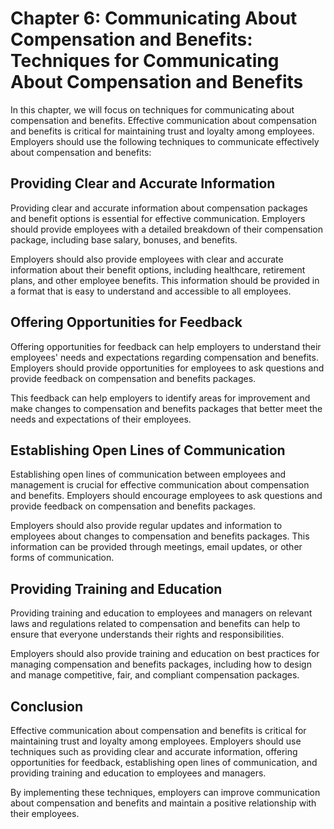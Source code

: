 Chapter 6: Communicating About Compensation and Benefits: Techniques for Communicating About Compensation and Benefits
======================================================================================================================

In this chapter, we will focus on techniques for communicating about compensation and benefits. Effective communication about compensation and benefits is critical for maintaining trust and loyalty among employees. Employers should use the following techniques to communicate effectively about compensation and benefits:

Providing Clear and Accurate Information
----------------------------------------

Providing clear and accurate information about compensation packages and benefit options is essential for effective communication. Employers should provide employees with a detailed breakdown of their compensation package, including base salary, bonuses, and benefits.

Employers should also provide employees with clear and accurate information about their benefit options, including healthcare, retirement plans, and other employee benefits. This information should be provided in a format that is easy to understand and accessible to all employees.

Offering Opportunities for Feedback
-----------------------------------

Offering opportunities for feedback can help employers to understand their employees' needs and expectations regarding compensation and benefits. Employers should provide opportunities for employees to ask questions and provide feedback on compensation and benefits packages.

This feedback can help employers to identify areas for improvement and make changes to compensation and benefits packages that better meet the needs and expectations of their employees.

Establishing Open Lines of Communication
----------------------------------------

Establishing open lines of communication between employees and management is crucial for effective communication about compensation and benefits. Employers should encourage employees to ask questions and provide feedback on compensation and benefits packages.

Employers should also provide regular updates and information to employees about changes to compensation and benefits packages. This information can be provided through meetings, email updates, or other forms of communication.

Providing Training and Education
--------------------------------

Providing training and education to employees and managers on relevant laws and regulations related to compensation and benefits can help to ensure that everyone understands their rights and responsibilities.

Employers should also provide training and education on best practices for managing compensation and benefits packages, including how to design and manage competitive, fair, and compliant compensation packages.

Conclusion
----------

Effective communication about compensation and benefits is critical for maintaining trust and loyalty among employees. Employers should use techniques such as providing clear and accurate information, offering opportunities for feedback, establishing open lines of communication, and providing training and education to employees and managers.

By implementing these techniques, employers can improve communication about compensation and benefits and maintain a positive relationship with their employees.

